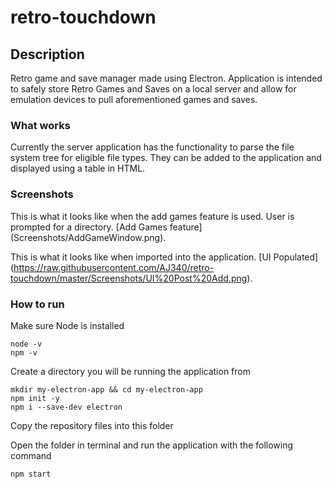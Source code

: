 # retro-touchdown
## Description
Retro game and save manager made using Electron. 
Application is intended to safely store Retro Games and Saves on a local server and allow for emulation devices to pull aforementioned games and saves.

### What works
Currently the server application has the functionality to parse the file system tree for eligible file types. They can be added to the application and displayed using a table in HTML.

### Screenshots
This is what it looks like when the add games feature is used. User is prompted for a directory. [Add Games feature] (Screenshots/AddGameWindow.png).


This is what it looks like when imported into the application. [UI Populated] (https://raw.githubusercontent.com/AJ340/retro-touchdown/master/Screenshots/UI%20Post%20Add.png).

### How to run
Make sure Node is installed 
```
node -v
npm -v
```

Create a directory you will be running the application from
```
mkdir my-electron-app && cd my-electron-app
npm init -y
npm i --save-dev electron
```
Copy the repository files into this folder

Open the folder in terminal and run the application with the following command
```
npm start
```
